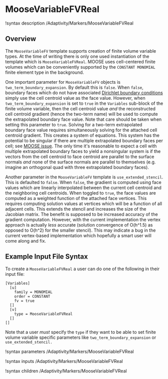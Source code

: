 # MooseVariableFVReal

!syntax description /Adaptivity/Markers/MooseVariableFVReal

## Overview

The `MooseVariableFV` template supports creation of finite volume variable
types. At the time of writing there is only one used instantiation of the
template which is `MooseVariableFVReal`. MOOSE uses cell-centered finite volumes
which can be conveniently supported by the `CONSTANT MONOMIAL` finite element
type in the background.

One important parameter for `MooseVariableFV` objects is
`two_term_boundary_expansion`. By default this is `false`. When `false`,
boundary faces which do not have associated
[Dirichlet boundary conditions](FVDirichletBC.md) simply use the cell centroid
value as the face value. However, when `two_term_boundary_expansion` is set to
`true` in the `Variables` sub-block of the finite volume variable, then the cell
centroid value *and* the reconstructed cell centroid gradient (hence the
two-term name) will be used to compute the extrapolated boundary face
value. Note that care should be taken when setting this parameter to
`true`. Solving for a two-term extrapolated boundary face value requires
simultaneously solving for the attached cell centroid gradient. This creates a
system of equations. This system has the potential to be singular if there are
multiple extrapolated boundary faces per cell; see
[MOOSE issue](https://github.com/idaholab/moose/issues/16822). The only time
it's reasonable to expect a cell with multiple extrapolated boundary faces to
yield a nonsingular system is if the vectors from the cell centroid to face
centroid are parallel to the surface normals *and* none of the surface normals
are parallel to themselves (e.g. imagine an orthogonal quad with three extrapolated
boundary faces).

Another parameter in the `MooseVariableFV` template is
`use_extended_stencil`. This is defaulted to `false`. When `false`, the gradient
is computed using face values which are linearly interpolated between the
current cell centroid and the neighboring cell centroids. When toggled to
`true`, the face values are computed as a weighted function of the attached face
vertices. This requires computing solution values at vertices which will be a
function of all adjacent cells. This extends the stencil and increases the size
of the Jacobian matrix. The benefit is supposed to be increased accuracy of the
gradient computation. However, with the current implementation the vertex
approach is actually *less* accurate (solution convergence of O(h^1.5) as
opposed to O(h^2) for the smaller stencil). This may indicate a bug in the
current vertex-based implementation which hopefully a smart user will come along
and fix.

## Example Input File Syntax

To create a `MooseVariableFVReal` a user can do one of the following in their
input file:

```
[Variables]
  [u]
    family = MONOMIAL
    order = CONSTANT
    fv = true
  []
  [v]
    type = MooseVariableFVReal
  []
[]
```

Note that a user *must* specify the `type` if they want to be able to set finite
volume variable specific parameters like `two_term_boundary_expansion` or
`use_extended_stencil.`

!syntax parameters /Adaptivity/Markers/MooseVariableFVReal

!syntax inputs /Adaptivity/Markers/MooseVariableFVReal

!syntax children /Adaptivity/Markers/MooseVariableFVReal
